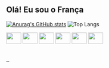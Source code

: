 ## Olá! Eu sou o França
<div>
    
[![Anurag's GitHub stats](https://github-readme-stats.vercel.app/api?username=eofrancaa)](https://github.com/eofrancaa/github-readme-stats)
![Top Langs](https://github-readme-stats.vercel.app/api/top-langs/?username=eofrancaa&layout=compact)

</div>

<div>
<img height="30" width="40" src="https://cdn.jsdelivr.net/gh/devicons/devicon@latest/icons/vuejs/vuejs-original.svg" />
<img height="30" width="40"  src="https://cdn.jsdelivr.net/gh/devicons/devicon@latest/icons/django/django-plain-wordmark.svg" />
<img height="30" width="40"  src="https://cdn.jsdelivr.net/gh/devicons/devicon@latest/icons/javascript/javascript-original.svg" />
<img height="30" width="40" src="https://cdn.jsdelivr.net/gh/devicons/devicon@latest/icons/css3/css3-original.svg" />
<img height="30" width="40" src="https://cdn.jsdelivr.net/gh/devicons/devicon@latest/icons/html5/html5-original.svg" />
<img height="30" width="40" src="https://cdn.jsdelivr.net/gh/devicons/devicon@latest/icons/mysql/mysql-original.svg" />
</div>

##
<a href="https://www.instagram.com/eo_francaa/"> <img scr="https://img.shields.io/badge/Instagram-E4405F?style=for-the-badge&logo=instagram&logoColor=white" target="_blank">
<a href="https://x.com/EoFrancaa?t=HY59PrXe1tkqdgfR2wG3HA&s=09"><img scr="https://img.shields.io/badge/Twitter-1DA1F2?style=for-the-badge&logo=twitter&logoColor=white"  target="_blank">
<a href="https://www.linkedin.com/in/rafael-de-fran%C3%A7a-26009b240/"><img scr="https://img.shields.io/badge/LinkedIn-0077B5?style=for-the-badge&logo=linkedin&logoColor=white"  target="_blank">




